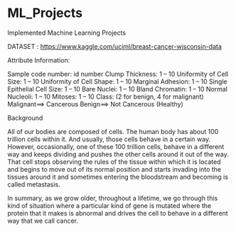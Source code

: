 # ML_Projects
Implemented Machine Learning Projects

DATASET : https://www.kaggle.com/uciml/breast-cancer-wisconsin-data

Attribute Information:

Sample code number: id number
Clump Thickness: 1 – 10
Uniformity of Cell Size: 1 – 10
Uniformity of Cell Shape: 1 – 10
Marginal Adhesion: 1 – 10
Single Epithelial Cell Size: 1 – 10
Bare Nuclei: 1 – 10
Bland Chromatin: 1 – 10
Normal Nucleoli: 1 – 10
Mitoses: 1 – 10
Class: (2 for benign, 4 for malignant)
Malignant==> Cancerous
Benign==> Not Cancerous (Healthy)




Background

All of our bodies are composed of cells. The human body has about 100 trillion cells within it. And usually, those cells behave in a certain way. However, occasionally, one of these 100 trillion cells, behave in a different way and keeps dividing and pushes the other cells around it out of the way. That cell stops observing the rules of the tissue within which it is located and begins to move out of its normal position and starts invading into the tissues around it and sometimes entering the bloodstream and becoming is called metastasis.

In summary, as we grow older, throughout a lifetime, we go through this kind of situation where a particular kind of gene is mutated where the protein that it makes is abnormal and drives the cell to behave in a different way that we call cancer.
